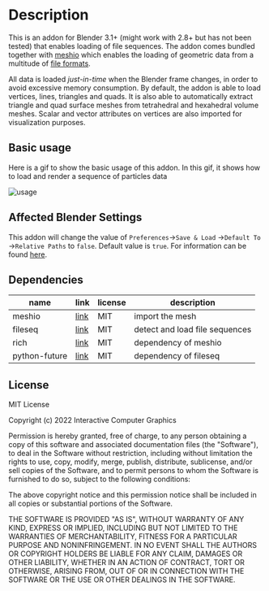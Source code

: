 # Description

This is an addon for Blender 3.1+ (might work with 2.8+ but has not been tested) that enables loading of file sequences. The addon comes bundled together with [meshio](https://github.com/nschloe/meshio) which enables the loading of geometric data from a multitude of [file formats](./format.md).

All data is loaded *just-in-time* when the Blender frame changes, in order to avoid excessive memory consumption. By default, the addon is able to load vertices, lines, triangles and quads. It is also able to automatically extract triangle and quad surface meshes from tetrahedral and hexahedral volume meshes. Scalar and vector attributes on vertices are also imported for visualization purposes. 

## Basic usage

Here is a gif to show the basic usage of this addon. In this gif, it shows how to load and render a sequence of particles data

![usage](../images/usage.gif)

## Affected Blender Settings

This addon will change the value of `Preferences`->`Save & Load` ->`Default To` ->`Relative Paths` to `false`. Default value is `true`. For information can be found [here](https://docs.blender.org/manual/en/latest/editors/preferences/save_load.html#blend-files).


## Dependencies

|name | link | license| description|
|---|---|---|---|
|meshio | [link](https://github.com/nschloe/meshio) | MIT| import the mesh|
|fileseq | [link](https://github.com/justinfx/fileseq) | MIT | detect and load file sequences|
| rich | [link](https://github.com/Textualize/rich) | MIT| dependency of meshio |
| python-future | [link](https://github.com/PythonCharmers/python-future) | MIT|  dependency of fileseq|

## License

MIT License

Copyright (c) 2022 Interactive Computer Graphics 

Permission is hereby granted, free of charge, to any person obtaining a copy
of this software and associated documentation files (the "Software"), to deal
in the Software without restriction, including without limitation the rights
to use, copy, modify, merge, publish, distribute, sublicense, and/or sell
copies of the Software, and to permit persons to whom the Software is
furnished to do so, subject to the following conditions:

The above copyright notice and this permission notice shall be included in all
copies or substantial portions of the Software.

THE SOFTWARE IS PROVIDED "AS IS", WITHOUT WARRANTY OF ANY KIND, EXPRESS OR
IMPLIED, INCLUDING BUT NOT LIMITED TO THE WARRANTIES OF MERCHANTABILITY,
FITNESS FOR A PARTICULAR PURPOSE AND NONINFRINGEMENT. IN NO EVENT SHALL THE
AUTHORS OR COPYRIGHT HOLDERS BE LIABLE FOR ANY CLAIM, DAMAGES OR OTHER
LIABILITY, WHETHER IN AN ACTION OF CONTRACT, TORT OR OTHERWISE, ARISING FROM,
OUT OF OR IN CONNECTION WITH THE SOFTWARE OR THE USE OR OTHER DEALINGS IN THE
SOFTWARE.